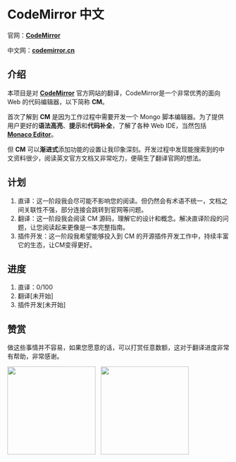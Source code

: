 # CodeMirror 中文

官网：[**CodeMirror**](https://codemirror.net/)

中文网：[**codemirror.cn**](https://mirckmuse.github.io/codemirror.cn/) 

## 介绍

本项目是对 [**CodeMirror**](https://codemirror.net/) 官方网站的翻译，CodeMirror是一个非常优秀的面向 Web 的代码编辑器，以下简称 **CM**。

首次了解到 **CM** 是因为工作过程中需要开发一个 Mongo 脚本编辑器。为了提供用户更好的**语法高亮**、**提示**和**代码补全**，了解了各种 Web IDE，当然包括[**Monaco Editor**](https://microsoft.github.io/monaco-editor/)。

但 **CM** 可以**渐进式**添加功能的设置让我印象深刻。开发过程中发现能搜索到的中文资料很少，阅读英文官方文档又非常吃力，便萌生了翻译官网的想法。

## 计划

1. 直译：这一阶段我会尽可能不影响您的阅读。但仍然会有术语不统一，文档之间关联性不强，部分连接会跳转到官网等问题。
2. 翻译：这一阶段我会阅读 CM 源码，理解它的设计和概念。解决直译阶段的问题，让您阅读起来更像是一本完整指南。
3. 插件开发：这一阶段我希望能够投入到 CM 的开源插件开发工作中，持续丰富它的生态，让CM变得更好。

## 进度

1. 直译：0/100
2. 翻译[未开始]
3. 插件开发[未开始]

## 赞赏

做这些事情并不容易，如果您愿意的话，可以打赏任意数额，这对于翻译进度非常有帮助，非常感谢。

<div style="display: flex; gap: 12px">
  <img height="200" src="https://mirckmuse.github.io/codemirror.cn/zhifubao.png">

  <img height="200" src="https://mirckmuse.github.io/codemirror.cn/weixin.jpeg">
</div>
